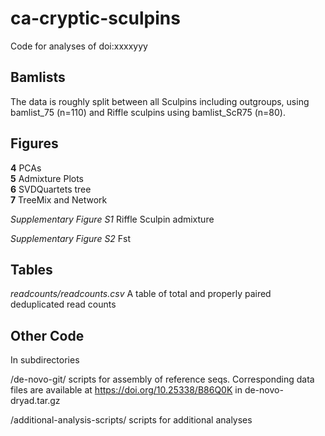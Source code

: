 # ca-cryptic-sculpins
Code for analyses of doi:xxxxyyy 


## Bamlists
The data is roughly split between all Sculpins including outgroups, using bamlist_75 (n=110) and Riffle sculpins using bamlist_ScR75 (n=80).

## Figures
__4__ PCAs       
__5__ Admixture Plots      
__6__ SVDQuartets tree      
__7__ TreeMix and Network

_Supplementary Figure S1_ Riffle Sculpin admixture       

_Supplementary Figure S2_ Fst    

## Tables
_readcounts/readcounts.csv_ A table of total and properly paired deduplicated read counts     
 

## Other Code    
In subdirectories         
     
/de-novo-git/ scripts for assembly of reference seqs. Corresponding data files are available at https://doi.org/10.25338/B86Q0K in de-novo-dryad.tar.gz      
      
      
/additional-analysis-scripts/ scripts for additional analyses 

